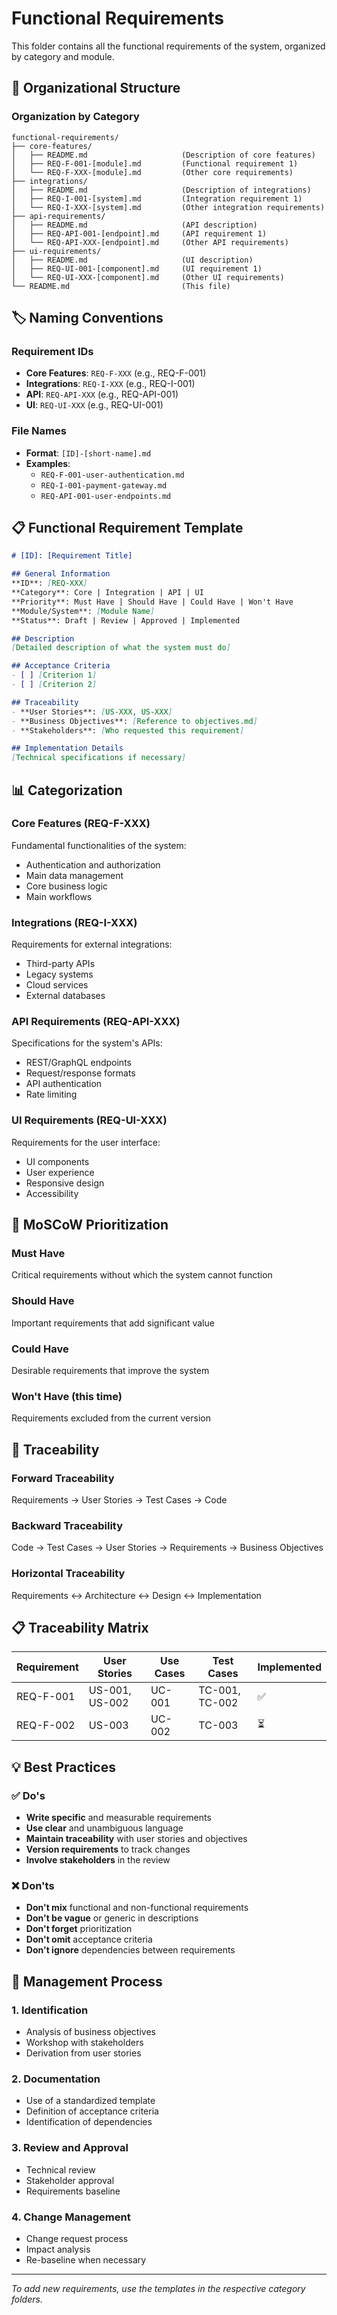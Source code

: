 # Functional Requirements

This folder contains all the functional requirements of the system, organized by category and module.

## 📁 Organizational Structure

### Organization by Category
```
functional-requirements/
├── core-features/
│   ├── README.md                     (Description of core features)
│   ├── REQ-F-001-[module].md         (Functional requirement 1)
│   └── REQ-F-XXX-[module].md         (Other core requirements)
├── integrations/
│   ├── README.md                     (Description of integrations)
│   ├── REQ-I-001-[system].md         (Integration requirement 1)
│   └── REQ-I-XXX-[system].md         (Other integration requirements)
├── api-requirements/
│   ├── README.md                     (API description)
│   ├── REQ-API-001-[endpoint].md     (API requirement 1)
│   └── REQ-API-XXX-[endpoint].md     (Other API requirements)
├── ui-requirements/
│   ├── README.md                     (UI description)
│   ├── REQ-UI-001-[component].md     (UI requirement 1)
│   └── REQ-UI-XXX-[component].md     (Other UI requirements)
└── README.md                         (This file)
```

## 🏷️ Naming Conventions

### Requirement IDs
- **Core Features**: `REQ-F-XXX` (e.g., REQ-F-001)
- **Integrations**: `REQ-I-XXX` (e.g., REQ-I-001)
- **API**: `REQ-API-XXX` (e.g., REQ-API-001)
- **UI**: `REQ-UI-XXX` (e.g., REQ-UI-001)

### File Names
- **Format**: `[ID]-[short-name].md`
- **Examples**:
  - `REQ-F-001-user-authentication.md`
  - `REQ-I-001-payment-gateway.md`
  - `REQ-API-001-user-endpoints.md`

## 📋 Functional Requirement Template

```markdown
# [ID]: [Requirement Title]

## General Information
**ID**: [REQ-XXX]
**Category**: Core | Integration | API | UI
**Priority**: Must Have | Should Have | Could Have | Won't Have
**Module/System**: [Module Name]
**Status**: Draft | Review | Approved | Implemented

## Description
[Detailed description of what the system must do]

## Acceptance Criteria
- [ ] [Criterion 1]
- [ ] [Criterion 2]

## Traceability
- **User Stories**: [US-XXX, US-XXX]
- **Business Objectives**: [Reference to objectives.md]
- **Stakeholders**: [Who requested this requirement]

## Implementation Details
[Technical specifications if necessary]
```

## 📊 Categorization

### Core Features (REQ-F-XXX)
Fundamental functionalities of the system:
- Authentication and authorization
- Main data management
- Core business logic
- Main workflows

### Integrations (REQ-I-XXX)
Requirements for external integrations:
- Third-party APIs
- Legacy systems
- Cloud services
- External databases

### API Requirements (REQ-API-XXX)
Specifications for the system's APIs:
- REST/GraphQL endpoints
- Request/response formats
- API authentication
- Rate limiting

### UI Requirements (REQ-UI-XXX)
Requirements for the user interface:
- UI components
- User experience
- Responsive design
- Accessibility

## 🎯 MoSCoW Prioritization

### Must Have
Critical requirements without which the system cannot function

### Should Have
Important requirements that add significant value

### Could Have
Desirable requirements that improve the system

### Won't Have (this time)
Requirements excluded from the current version

## 🔗 Traceability

### Forward Traceability
Requirements → User Stories → Test Cases → Code

### Backward Traceability
Code → Test Cases → User Stories → Requirements → Business Objectives

### Horizontal Traceability
Requirements ↔ Architecture ↔ Design ↔ Implementation

## 📋 Traceability Matrix

| Requirement | User Stories | Use Cases | Test Cases | Implemented |
|-------------|--------------|-----------|------------|-------------|
| REQ-F-001   | US-001, US-002 | UC-001    | TC-001, TC-002 | ✅          |
| REQ-F-002   | US-003       | UC-002    | TC-003     | ⏳          |

## 💡 Best Practices

### ✅ Do's
- **Write specific** and measurable requirements
- **Use clear** and unambiguous language
- **Maintain traceability** with user stories and objectives
- **Version requirements** to track changes
- **Involve stakeholders** in the review

### ❌ Don'ts
- **Don't mix** functional and non-functional requirements
- **Don't be vague** or generic in descriptions
- **Don't forget** prioritization
- **Don't omit** acceptance criteria
- **Don't ignore** dependencies between requirements

## 🔄 Management Process

### 1. Identification
- Analysis of business objectives
- Workshop with stakeholders
- Derivation from user stories

### 2. Documentation
- Use of a standardized template
- Definition of acceptance criteria
- Identification of dependencies

### 3. Review and Approval
- Technical review
- Stakeholder approval
- Requirements baseline

### 4. Change Management
- Change request process
- Impact analysis
- Re-baseline when necessary

---

*To add new requirements, use the templates in the respective category folders.*
